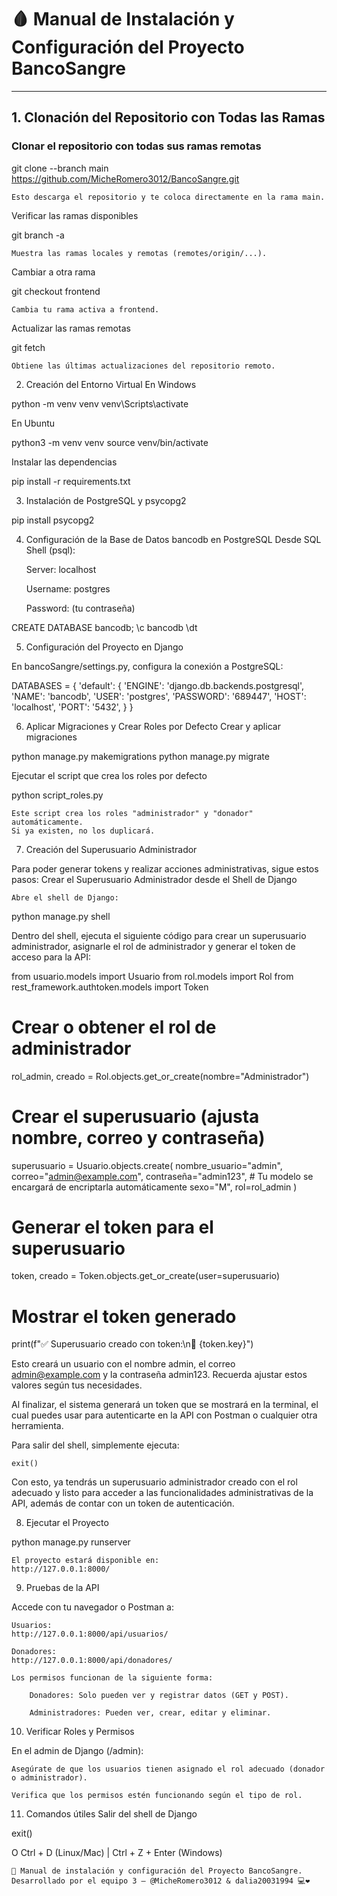 # 🩸 Manual de Instalación y Configuración del Proyecto BancoSangre

---

## 1. Clonación del Repositorio con Todas las Ramas

### Clonar el repositorio con todas sus ramas remotas


git clone --branch main https://github.com/MicheRomero3012/BancoSangre.git

    Esto descarga el repositorio y te coloca directamente en la rama main.

Verificar las ramas disponibles

git branch -a

    Muestra las ramas locales y remotas (remotes/origin/...).

Cambiar a otra rama

git checkout frontend

    Cambia tu rama activa a frontend.

Actualizar las ramas remotas

git fetch

    Obtiene las últimas actualizaciones del repositorio remoto.

2. Creación del Entorno Virtual
En Windows

python -m venv venv
venv\Scripts\activate

En Ubuntu

python3 -m venv venv
source venv/bin/activate

Instalar las dependencias

pip install -r requirements.txt

3. Instalación de PostgreSQL y psycopg2

pip install psycopg2

4. Configuración de la Base de Datos bancodb en PostgreSQL
Desde SQL Shell (psql):

    Server: localhost

    Username: postgres

    Password: (tu contraseña)

CREATE DATABASE bancodb;
\c bancodb
\dt

5. Configuración del Proyecto en Django

En bancoSangre/settings.py, configura la conexión a PostgreSQL:

DATABASES = {
   'default': {
       'ENGINE': 'django.db.backends.postgresql',
       'NAME': 'bancodb',
       'USER': 'postgres',
       'PASSWORD': '689447',
       'HOST': 'localhost',
       'PORT': '5432',
   }
}

6. Aplicar Migraciones y Crear Roles por Defecto
Crear y aplicar migraciones

python manage.py makemigrations
python manage.py migrate

Ejecutar el script que crea los roles por defecto

python script_roles.py

    Este script crea los roles "administrador" y "donador" automáticamente.
    Si ya existen, no los duplicará.

7. Creación del Superusuario Administrador

Para poder generar tokens y realizar acciones administrativas, sigue estos pasos:
Crear el Superusuario Administrador desde el Shell de Django

    Abre el shell de Django:

python manage.py shell

Dentro del shell, ejecuta el siguiente código para crear un superusuario administrador, asignarle el rol de administrador y generar el token de acceso para la API:

from usuario.models import Usuario
from rol.models import Rol
from rest_framework.authtoken.models import Token

# Crear o obtener el rol de administrador
rol_admin, creado = Rol.objects.get_or_create(nombre="Administrador")

# Crear el superusuario (ajusta nombre, correo y contraseña)
superusuario = Usuario.objects.create(
    nombre_usuario="admin",
    correo="admin@example.com",
    contraseña="admin123",  # Tu modelo se encargará de encriptarla automáticamente
    sexo="M",
    rol=rol_admin
)

# Generar el token para el superusuario
token, creado = Token.objects.get_or_create(user=superusuario)

# Mostrar el token generado
print(f"✅ Superusuario creado con token:\n🔑 {token.key}")

Esto creará un usuario con el nombre admin, el correo admin@example.com y la contraseña admin123. Recuerda ajustar estos valores según tus necesidades.

Al finalizar, el sistema generará un token que se mostrará en la terminal, el cual puedes usar para autenticarte en la API con Postman o cualquier otra herramienta.

Para salir del shell, simplemente ejecuta:

    exit()

Con esto, ya tendrás un superusuario administrador creado con el rol adecuado y listo para acceder a las funcionalidades administrativas de la API, además de contar con un token de autenticación.

8. Ejecutar el Proyecto

python manage.py runserver

    El proyecto estará disponible en:
    http://127.0.0.1:8000/

9. Pruebas de la API

Accede con tu navegador o Postman a:

    Usuarios:
    http://127.0.0.1:8000/api/usuarios/

    Donadores:
    http://127.0.0.1:8000/api/donadores/

    Los permisos funcionan de la siguiente forma:

        Donadores: Solo pueden ver y registrar datos (GET y POST).

        Administradores: Pueden ver, crear, editar y eliminar.

10. Verificar Roles y Permisos

En el admin de Django (/admin):

    Asegúrate de que los usuarios tienen asignado el rol adecuado (donador o administrador).

    Verifica que los permisos estén funcionando según el tipo de rol.

11. Comandos útiles
Salir del shell de Django

exit()

O Ctrl + D (Linux/Mac) | Ctrl + Z + Enter (Windows)

    📌 Manual de instalación y configuración del Proyecto BancoSangre.
    Desarrollado por el equipo 3 — @MicheRomero3012 & dalia20031994 💻❤️
